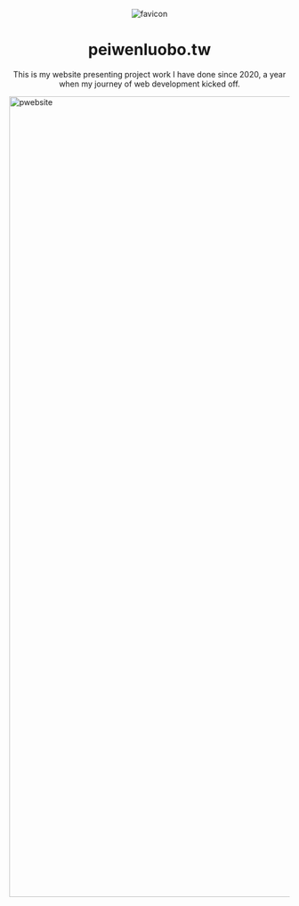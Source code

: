 <p align="center">
  <img alt="favicon" src="https://user-images.githubusercontent.com/58638019/131734968-559ec26f-ecb7-4b20-88f3-05874e57e221.jpg">
</p>


<h1 align="center">peiwenluobo.tw</h1>
<p align="center">This is my website presenting project work I have done since 2020, a year when my journey of web development kicked off.</p>

<img width="1438" alt="pwebsite" src="https://user-images.githubusercontent.com/58638019/131739506-59dbbf11-1b56-4678-a59b-cd996c0c185b.png">
